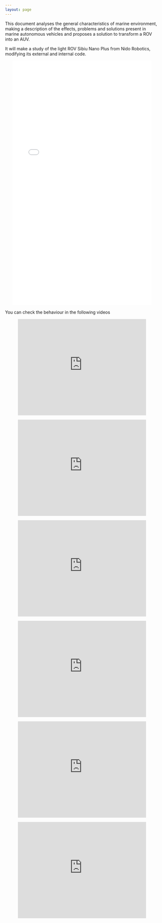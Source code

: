```yaml
---
layout: page
---
```


This document analyses the general characteristics of marine environment, making a description of the effects, problems and solutions present in marine autonomous vehicles and proposes a solution to transform a ROV into an AUV.

It will make a study of the light ROV Sibiu Nano Plus from Nido Robotics, modifying its external and internal code.

<p style="text-align:center">
<embed src="./assets/Alejandro%20Casado%20P%C3%A9rez%20TFM.pdf" type="application/pdf" width="90%" height="800px"/>
</p>

You can check the behaviour in the following videos
 
<p style="text-align:center">
<iframe width="420" height="315" src="https://www.youtube.com/embed/_cddA2RbDAM" frameborder="0" allowfullscreen></iframe>
</p>

<p style="text-align:center">
<iframe width="420" height="315" src="https://www.youtube.com/embed/Loan73NnJNo" frameborder="0" allowfullscreen></iframe>
</p>

<p style="text-align:center">
<iframe width="420" height="315" src="https://www.youtube.com/embed/AmKx1RiAjFs" frameborder="0" allowfullscreen></iframe>
</p>

<p style="text-align:center">
<iframe width="420" height="315" src="https://www.youtube.com/embed/nmntNI7S1Nk" frameborder="0" allowfullscreen></iframe>
</p>

<p style="text-align:center">
<iframe width="420" height="315" src="https://www.youtube.com/embed/D2wXgIJ_0Js" frameborder="0" allowfullscreen></iframe>
</p>

<p style="text-align:center">
<iframe width="420" height="315" src="https://www.youtube.com/embed/DKO6QKbUS9s" frameborder="0" allowfullscreen></iframe>
</p>



